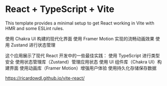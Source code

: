 # React + TypeScript + Vite

This template provides a minimal setup to get React working in Vite with HMR and some ESLint rules.

使用 Chakra UI 构建的现代化界面
使用 Framer Motion 实现的流畅动画效果
使用 Zustand 进行状态管理

这个应用展示了现代 React 开发中的一些最佳实践：
使用 TypeScript 进行类型安全
使用状态管理库（Zustand）管理应用状态
使用 UI 组件库（Chakra UI）构建界面
使用动画库（Framer Motion）增强用户体验
使用持久化存储保存数据

https://ricardowdl.github.io/vite-react/
